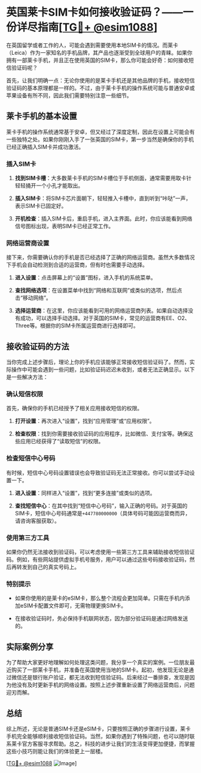 # 英国莱卡SIM卡如何接收验证码？——一份详尽指南[[TG💪+ @esim1088](https://t.me/s/esim1088)]

在英国留学或者工作的人，可能会遇到需要使用本地SIM卡的情况。而莱卡（Leica）作为一家知名的手机品牌，其产品也逐渐受到全球用户的青睐。如果你拥有一部莱卡手机，并且正在使用英国的SIM卡，那么你可能会好奇：如何接收短信验证码呢？

首先，让我们明确一点：无论你使用的是莱卡手机还是其他品牌的手机，接收短信验证码的基本原理都是一样的。不过，由于莱卡手机的操作系统可能与普通安卓或苹果设备有所不同，因此我们需要特别注意一些细节。

## 莱卡手机的基本设置

莱卡手机的操作系统通常基于安卓，但又经过了深度定制，因此在设置上可能会有一些独特之处。如果你刚刚入手了一张英国的SIM卡，第一步当然是确保你的手机已经正确插入SIM卡并成功激活。

### 插入SIM卡

1. **找到SIM卡槽**：大多数莱卡手机的SIM卡槽位于手机侧面，通常需要用取卡针轻轻捅开一个小孔才能取出。
   
2. **插入SIM卡**：将SIM卡芯片面朝下，轻轻推入卡槽中，直到听到“咔哒”一声，表示SIM卡已固定好。

3. **开机检查**：插入SIM卡后，重启手机，进入主界面。此时，你应该能看到网络信号图标出现，表明SIM卡已经正常工作。

### 网络运营商设置

接下来，你需要确认你的手机是否已经选择了正确的网络运营商。虽然大多数情况下手机会自动检测到合适的运营商，但有时也需要手动选择。

1. **进入设置**：点击屏幕上的“设置”图标，进入手机的系统菜单。
   
2. **查找网络选项**：在设置菜单中找到“网络和互联网”或类似的选项，然后点击“移动网络”。
   
3. **选择运营商**：在这里，你应该能看到可用的网络运营商列表。如果自动选择没有成功，可以选择手动选择。对于英国的SIM卡，常见的运营商有EE、O2、Three等。根据你的SIM卡所属运营商进行选择即可。

## 接收验证码的方法

当你完成上述步骤后，理论上你的手机应该能够正常接收短信验证码了。然而，实际操作中可能会遇到一些问题，比如验证码迟迟未收到，或者无法正确显示。以下是一些解决方法：

### 确认短信权限

首先，确保你的手机已经授予了相关应用接收短信的权限。

1. **打开设置**：再次进入“设置”，找到“应用管理”或“应用权限”。
   
2. **检查权限**：找到你需要接收验证码的应用程序，比如微信、支付宝等。确保这些应用已经获得了“读取短信”的权限。

### 检查短信中心号码

有时候，短信中心号码设置错误也会导致验证码无法正常接收。你可以尝试手动设置一下。

1. **进入设置**：同样进入“设置”，找到“更多连接”或类似的选项。
   
2. **查找短信中心**：在其中找到“短信中心号码”，输入正确的号码。对于英国的SIM卡，短信中心号码通常是`+447780000000`（具体号码可能因运营商而异，请咨询客服获取）。

### 使用第三方工具

如果你仍然无法接收到验证码，可以考虑使用一些第三方工具来辅助接收短信验证码。例如，有些网站提供虚拟手机号服务，用户可以通过这些号码接收验证码，然后再转发到自己的真实号码上。

### 特别提示

- 如果你使用的是莱卡的eSIM卡，那么整个流程会更加简单。只需在手机内添加eSIM卡配置文件即可，无需物理更换SIM卡。
  
- 在接收验证码时，务必保持手机联网状态，因为部分验证码是通过网络发送的。

## 实际案例分享

为了帮助大家更好地理解如何处理这类问题，我分享一个真实的案例。一位朋友最近购买了一部莱卡手机，并准备在英国使用当地的SIM卡。起初，他发现无论是通过微信还是银行账户验证，都无法收到短信验证码。后来经过一番排查，发现是因为他没有及时更新手机的网络设置。按照上述步骤重新设置了网络运营商后，问题迎刃而解。

## 总结

综上所述，无论是普通SIM卡还是eSIM卡，只要按照正确的步骤进行设置，莱卡手机完全能够顺利接收短信验证码。当然，如果你遇到了特殊问题，也可以随时联系莱卡官方客服寻求帮助。总之，科技的进步让我们的生活变得更加便捷，而掌握这些小技巧则能让我们的体验更上一层楼。

[[TG💪+ @esim1088](https://t.me/s/esim1088) ![Image](https://i.postimg.cc/4NQfJmqS/Snipaste-2025-05-13-00-14-12.png)]
